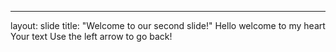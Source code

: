
---
layout: slide
title: "Welcome to our second slide!"
Hello welcome to my heart
Your text
Use the left arrow to go back!




